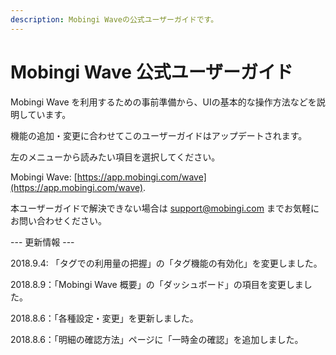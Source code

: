 ```yaml
---
description: Mobingi Waveの公式ユーザーガイドです。
---
```


# Mobingi Wave 公式ユーザーガイド

Mobingi Wave を利用するための事前準備から、UIの基本的な操作方法などを説明しています。

機能の追加・変更に合わせてこのユーザーガイドはアップデートされます。

左のメニューから読みたい項目を選択してください。

Mobingi Wave: [https://app.mobingi.com/wave](https://app.mobingi.com/wave).

本ユーザーガイドで解決できない場合は support@mobingi.com までお気軽にお問い合わせください。



--- 更新情報 ---

2018.9.4: 「タグでの利用量の把握」の「タグ機能の有効化」を変更しました。

2018.8.9：「Mobingi Wave 概要」の「ダッシュボード」の項目を変更しました。

2018.8.6：「各種設定・変更」を更新しました。

2018.8.6：「明細の確認方法」ページに「一時金の確認」を追加しました。

